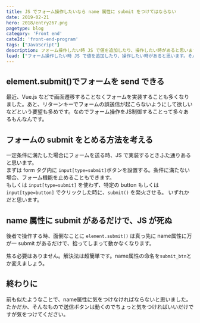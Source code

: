 ```yaml
---
title: JS でフォーム操作したいなら name 属性に submit をつけてはならない
date: 2019-02-21
hero: 2018/entry267.png
pagetype: blog
category: 'Front end'
cateId: 'front-end-program'
tags: ["JavaScript"]
description: フォーム操作したい時 JS で値を追加したり、操作したい時があると思います。そんな時、name 属性の命名に注意ください！場合によっては JS が動かねーから要注意です。
lead: ["フォーム操作したい時 JS で値を追加したり、操作したい時があると思います。そんな時、name 属性の命名に注意ください！場合によっては JS が動かねーから要注意です。"]
---
```


## element.submit()でフォームを send できる
最近、Vue.js などで画面遷移することなくフォームを実装することも多くなりました。あと、リターンキーでフォームの誤送信が起こらないようにして欲しいなどという要望も多めです。なのでフォーム操作をJS制御することって多々あるもんなんです。

## フォームの submit をとめる方法を考える
一定条件に満たした場合にフォームを送る時、JS で実装するときふた通りあると思います。<br>
まずは form タグ内に `input[type=submit]`ボタンを設置する。条件に満たない場合、フォーム機能を止めることもできます。<br>
もしくは `input[type=submit]` を使わず、特定の button もしくは`input[type=button]` でクリックした時に、`submit()` を発火させる。
いずれかだと思います。

## name 属性に submit があるだけで、JS が死ぬ
後者で操作する時、面倒なことに `element.submit()` は真っ先に name属性に万が一 submit があるだけで、拾ってしまって動かなくなります。

焦る必要はありません。解決法は超簡単です。name属性の命名を`submit_btn`とか変えましょう。

## 終わりに
前も似たようなことで、name属性に気をつけなければならないと思いました。<br>
たかだか、そんなもので送信ボタンは動くのでちょっと気をつければいいだけですが気をつけてください。
